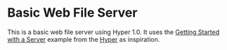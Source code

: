 # Basic Web File Server

This is a basic web file server using Hyper 1.0. It uses the [Getting Started with a Server](https://hyper.rs/guides/1/server/hello-world/) example from the [Hyper](https://hyper.rs) as inspiration.